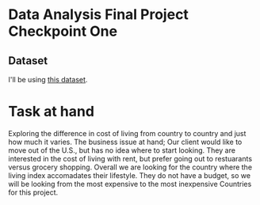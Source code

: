 # Data Analysis Final Project Checkpoint One

## Dataset

I'll be using [this dataset](https://www.kaggle.com/datasets/myrios/cost-of-living-index-by-country-by-number-2024/data).

# Task at hand
Exploring the difference in cost of living from country to country and just how much it varies. The business issue at hand; Our client would like to move out of the U.S., but has no idea where to start looking. They are interested in the cost of living with rent, but prefer going out to restuarants versus grocery shopping. Overall we are looking for the country where the living index accomadates their lifestyle. They do not have a budget, so we will be looking from the most expensive to the most inexpensive Countries for this project.
